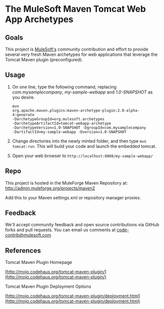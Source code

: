 # The MuleSoft Maven Tomcat Web App Archetypes

## Goals
This project is [MuleSoft's](http://www.mulesoft.org) community contribution and effort to provide several very fresh Maven archetypes for web applications that leverage the Tomcat Maven plugin (preconfigured).

## Usage

1. On one line, type the following command, replacing _com.mysamplecompany_, _my-sample-webapp_ and _1.0-SNAPSHOT_ as you desire.

    <code>mvn org.apache.maven.plugins:maven-archetype-plugin:2.0-alpha-4:generate
    -DarchetypeGroupId=org.mulesoft.archetypes
   -DarchetypeArtifactId=tomcat-webapp-archetype
   -DarchetypeVersion=1.0-SNAPSHOT
   -DgroupId=com.mysamplecompany
   -DartifactId=my-sample-webapp
   -Dversion=1.0-SNAPSHOT</code>
   
2. Change directories into the newly minted folder, and then type `mvn tomcat:run`.  This will build your code and launch the embedded tomcat.
3. Open your web browser to `http://localhost:8080/my-sample-webapp/`
     
## Repo

This project is hosted in the MuleForge Maven Repository at:
http://admin.muleforge.org/projects/maven2

Add this to your Maven settings.xml or repository manager proxies.

## Feedback
We'll accept community feedback and open source contributions via GitHub forks and pull requests.  You can email us comments at [code-contrib@mulesoft.com](mailto:code-contrib@mulesoft.com)

## References
Tomcat Maven Plugin Homepage

[http://mojo.codehaus.org/tomcat-maven-plugin/](http://mojo.codehaus.org/tomcat-maven-plugin/)

Tomcat Maven Plugin Deployment Options

[http://mojo.codehaus.org/tomcat-maven-plugin/deployment.html](http://mojo.codehaus.org/tomcat-maven-plugin/deployment.html)
